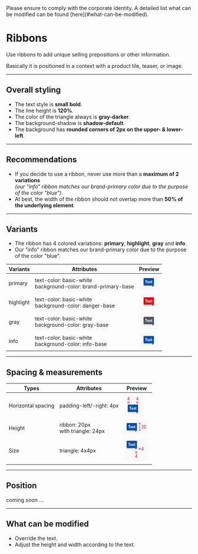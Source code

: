 <AlertInfo alertHeadline="Modifiable">
Please ensure to comply with the corporate identity. A detailed list what can be modified can be found [here](#what-can-be-modified).
</AlertInfo>

# Ribbons

Use ribbons to add unique selling prepositions or other information.

Basically it is positioned in a context with a product tile, teaser, or image.

---

## Overall styling

- The text style is **small bold**.
- The line height is **120%**.
- The color of the triangle always is **gray-darker**.
- The background-shadow is **shadow-default**.
- The background has **rounded corners of 2px on the upper- & lower-left**.

---

## Recommendations

- If you decide to use a ribbon, never use more than a **maximum of 2 variations** <br>*(our "info" ribbon matches our brand-primary color due to the purpose of the color "blue")*.
- At best, the width of the ribbon should not overlap more than **50% of the underlying element**.

---

## Variants

- The ribbon has 4 colored variations: **primary**, **highlight**, **gray** and **info**.
- Our "info" ribbon matches our brand-primary color due to the purpose of the color "blue".

| Variants | Attributes | Preview |
|---|---|---|
| primary | text-color: basic-white<br>background-color: brand-primary-base | ![primary](assets/01-primary@1x.png) |
| highlight | text-color: basic-white<br>background-color: danger-base | ![highlight](assets/02-highlight@1x.png) |
| gray | text-color: basic-white<br>background-color: gray-base | ![gray](assets/03-gray@1x.png) |
| info | text-color: basic-white<br>background-color: info-base | ![info](assets/04-info@1x.png) |

---

## Spacing & measurements

| Types | Attributes | Preview |
|---|---|---|
| Horizontal spacing | padding-left/-right: 4px | ![Horizontal spacing](assets/horizontal@1x.png) |
| Height | ribbon: 20px<br>with triangle: 24px | ![Height](assets/height@1x.png) |
| Size | triangle: 4x4px | ![Size: triangle](assets/arrow-size@1x.png) |

---

## Position

coming soon ...

---

## What can be modified

- Override the text.
- Adjust the height and width according to the text.
